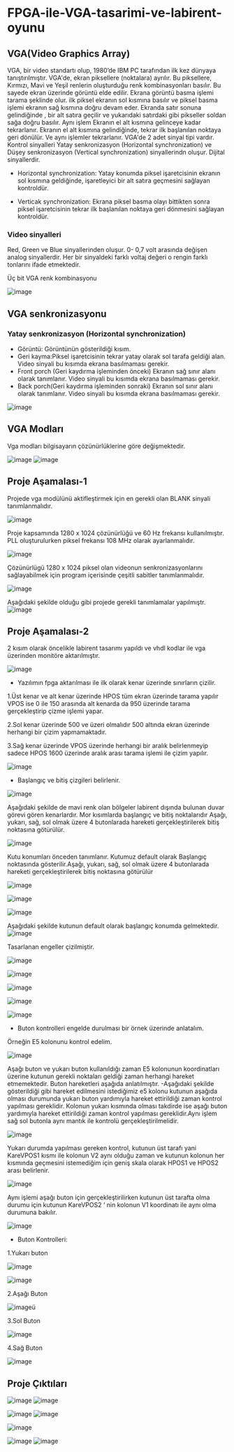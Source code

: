 # FPGA-ile-VGA-tasarimi-ve-labirent-oyunu



## VGA(Video Graphics Array)
VGA, bir video standartı olup, 1980’de  IBM PC tarafından ilk kez dünyaya tanıştırılmıştır. VGA'de,  ekran piksellere (noktalara) ayrılır. Bu piksellere, Kırmızı, Mavi ve Yeşil renlerin oluşturduğu renk kombinasyonları  basılır. Bu sayede ekran üzerinde görüntü elde edilir.
Ekrana görüntü basma  işlemi tarama şeklinde olur. ilk piksel ekranın sol kısmına basılır ve piksel basma işlemi  ekranın sağ kısmına  doğru devam eder. Ekranda satır sonuna gelindiğinde ,  bir  alt satıra geçilir ve yukarıdaki satırdaki gibi pikseller soldan sağa doğru basılır. Aynı işlem Ekranın el alt kısmına gelinceye kadar tekrarlanır. Ekranın el alt kısmına gelindiğinde, tekrar ilk başlanılan noktaya geri dönülür. Ve aynı işlemler tekrarlanır.
VGA'de 2 adet  sinyal tipi vardır. 
Kontrol sinyalleri
Yatay senkronizasyon (Horizontal synchronization) ve Düşey senkronizasyon (Vertical synchronization) sinyallerindn oluşur. Dijital sinyallerdir.


-	Horizontal synchronization: Yatay konumda piksel işaretcisinin ekranın sol kısmına    geldiğinde, işaretleyici bir alt satıra geçmesini sağlayan kontroldür.

-	Verticak synchronization: Ekrana piksel basma olayı  bittikten sonra piksel işaretcisinin tekrar ilk başlanılan noktaya geri dönmesini sağlayan  kontroldür.

### Video sinyalleri
Red, Green ve Blue sinyallerinden oluşur.  0- 0,7 volt arasında değişen analog sinyallerdir. Her bir sinyaldeki farklı voltaj değeri o rengin farklı tonlarını ifade etmektedir.

Üç bit VGA renk kombinasyonu

![image](https://user-images.githubusercontent.com/45830441/59140624-018ce500-89a9-11e9-9d20-f02ab097797e.png)



## VGA senkronizasyonu
### Yatay senkronizasyon (Horizontal synchronization)

- Görüntü: Görüntünün gösterildiği kısım.
-	Geri kayma:Piksel işaretcisinin tekrar yatay olarak sol tarafa geldiği alan. Video sinyali bu kısımda ekrana basılmaması gerekir.
-	Front porch (Geri kaydırma işleminden önceki) Ekranın sağ sınır alanı olarak tanımlanır. Video sinyali bu kısımda ekrana basılmaması gerekir.
-	Back porch(Geri kaydırma işleminden sonraki) Ekranın sol sınır alanı olarak tanımlanır. Video sinyali bu kısımda ekrana basılmaması gerekir.

![image](https://user-images.githubusercontent.com/45830441/59140654-4f095200-89a9-11e9-9c80-fa80181f8299.png)
## VGA Modları
Vga modları bilgisayarın çözünürlüklerine göre değişmektedir. 

![image](https://user-images.githubusercontent.com/45830441/59140661-5d576e00-89a9-11e9-908b-5c7e4eb8c0d2.png)
![image](https://user-images.githubusercontent.com/45830441/59140663-621c2200-89a9-11e9-981a-5e4f39c99dfc.png)

## Proje Aşamalası-1
Projede vga  modülünü aktifleştirmek için en gerekli olan BLANK  sinyali tanımlanmalıdır. 


![image](https://user-images.githubusercontent.com/45830441/59140709-ed95b300-89a9-11e9-9d15-f77a4b1a11d0.png)

Proje kapsamında 1280 x 1024 çözünürlüğü ve 60 Hz frekansı kullanılmıştır. PLL oluşturulurken piksel frekansı 108 MHz olarak ayarlanmalıdır.

![image](https://user-images.githubusercontent.com/45830441/59140723-22a20580-89aa-11e9-93a2-fc1a0aa908fb.png)

Çözünürlügü 1280 x 1024 piksel olan videonun senkronizasyonlarını sağlayabilmek için program içerisinde çeşitli sabitler tanımlanmalıdır.

![image](https://user-images.githubusercontent.com/45830441/59140726-27ff5000-89aa-11e9-9312-c990f51760b8.png)

Aşağıdaki şekilde olduğu gibi projede gerekli tanımlamalar yapılmıştr. 
![image](https://user-images.githubusercontent.com/45830441/59140729-2d5c9a80-89aa-11e9-8bb0-834ae5c134d2.png)


## Proje Aşamalası-2
2 kısım olarak öncelikle labirent tasarımı yapıldı  ve vhdl kodlar ile vga üzerinden
monitöre aktarılmıştır.

![image](https://user-images.githubusercontent.com/45830441/59140771-ddca9e80-89aa-11e9-97ea-0c0b96d6f2e1.png)

- Yazılımın fpga aktarılması ile ilk olarak kenar üzerinde sınırların çizilir.


1.Üst kenar ve alt kenar  üzerinde HPOS tüm ekran üzerinde tarama yapılır VPOS ise 0 ile 150 arasında  alt kenarda da  950  üzerinde tarama gerçekleştirip çizme işlemi yapar.

2.Sol kenar üzerinde 500 ve üzeri olmalıdır 500 altında ekran üzerinde herhangi bir çizim yapmamaktadır.

3.Sağ kenar üzerinde VPOS  üzerinde herhangi bir aralık belirlenmeyip sadece HPOS 1600 üzerinde aralık arası tarama işlemi ile çizim yapılır.  


![image](https://user-images.githubusercontent.com/45830441/59140776-f5098c00-89aa-11e9-9abd-8f6e5c679af6.png)

- Başlangıç ve bitiş çizgileri belirlenir.

![image](https://user-images.githubusercontent.com/45830441/59140777-f89d1300-89aa-11e9-886b-cf2786c9ce8d.png)

Aşağıdaki şekilde  de mavi renk olan bölgeler labirent dışında bulunan duvar görevi gören kenarlardır. Mor kısımlarda başlangıç ve bitiş noktalarıdır Aşağı, yukarı, sağ, sol olmak üzere 4 butonlarada hareketi gerçekleştirilerek bitiş noktasına götürülür.

![image](https://user-images.githubusercontent.com/45830441/59140778-fc309a00-89aa-11e9-8bb6-28456edaa708.png)

Kutu konumları  önceden tanımlanır. Kutumuz default olarak Başlangıç noktasında gösterilir.Aşağı, yukarı, sağ, sol olmak üzere 4 butonlarada hareketi gerçekleştirilerek bitiş noktasına götürülür

![image](https://user-images.githubusercontent.com/45830441/59140782-ff2b8a80-89aa-11e9-88ab-adce847751dc.png)

![image](https://user-images.githubusercontent.com/45830441/59140787-02bf1180-89ab-11e9-894e-5e2c75e80a76.png)

![image](https://user-images.githubusercontent.com/45830441/59140788-094d8900-89ab-11e9-9443-769c2c2bca56.png)

Aşağıdaki şekilde kutunun default olarak başlangıç konumda gelmektedir.
![image](https://user-images.githubusercontent.com/45830441/59140792-0c487980-89ab-11e9-8353-f1ac90a791d4.png)

Tasarlanan engeller çizilmiştir.

![image](https://user-images.githubusercontent.com/45830441/59140801-23876700-89ab-11e9-9a9c-296b6dfe6844.png)



![image](https://user-images.githubusercontent.com/45830441/59140795-123e5a80-89ab-11e9-8841-c43150903ed8.png)

![image](https://user-images.githubusercontent.com/45830441/59140797-14a0b480-89ab-11e9-94ef-efa3dbaea8b0.png)

![image](https://user-images.githubusercontent.com/45830441/59140799-1b2f2c00-89ab-11e9-9370-6d964b34cd6b.png)

![image](https://user-images.githubusercontent.com/45830441/59140800-1ff3e000-89ab-11e9-9b26-32a4a92e5a12.png)




- Buton  kontrolleri engelde durulması bir örnek  üzerinde anlatalım.

Örneğin E5 kolonunu kontrol edelim.

![image](https://user-images.githubusercontent.com/45830441/59140802-25e9c100-89ab-11e9-992b-5dd89eb31141.png)

Aşağı buton ve yukarı buton  kullanıldığı zaman  E5 kolonunun koordinatları üzerine kutunun gerekli noktaları geldiği zaman herhangi hareket etmemektedir. 
Buton hareketleri aşağıda anlatılmıştır.
-Aşağıdaki şekilde gösterildiği gibi hareket edilmesini istediğimiz  e5 kolonu kutunun aşağıda olması durumunda yukarı buton yardımıyla hareket ettirildiği zaman kontrol yapılması gereklidir.  Kolonun yukarı kısmında olması takdirde ise aşağı buton yardımıyla hareket ettirildiği zaman kontrol yapılması gereklidir.Aynı işlem sağ sol butonla aynı mantık ile kontrolü gerçekleştirilmelidir. 

![image](https://user-images.githubusercontent.com/45830441/59140803-297d4800-89ab-11e9-85f0-78109d531f45.png)

Yukarı durumda yapılması gereken kontrol, kutunun üst tarafı yani KareVPOS1 kısmı ile kolonun V2 aynı olduğu zaman ve kutunun  kolonun her kısmında geçmesini istemediğim için geniş skala olarak HPOS1 ve HPOS2 arası belirlenir.

![image](https://user-images.githubusercontent.com/45830441/59140804-2c783880-89ab-11e9-855b-e3f333032c82.png)


Aynı işlemi aşağı buton için gerçekleştirilirken kutunun üst tarafta olma durumu için kutunun KareVPOS2 ‘ nin kolonun V1 koordinatı ile aynı olma durumuna bakılır.


![image](https://user-images.githubusercontent.com/45830441/59140806-300bbf80-89ab-11e9-99af-005969c1e15b.png)


- Buton Kontrolleri:

1.Yukarı buton

![image](https://user-images.githubusercontent.com/45830441/59140808-3306b000-89ab-11e9-9e4e-e894a1b37a60.png)

![image](https://user-images.githubusercontent.com/45830441/59140809-369a3700-89ab-11e9-82d3-d9799cfdadea.png)


2.Aşağı Buton


![image](https://user-images.githubusercontent.com/45830441/59140810-39952780-89ab-11e9-9cc0-3f853ee32661.png)ü



3.Sol Buton


![image](https://user-images.githubusercontent.com/45830441/59140811-3dc14500-89ab-11e9-903d-4ad759fe0c23.png)




4.Sağ Buton 

![image](https://user-images.githubusercontent.com/45830441/59140812-4154cc00-89ab-11e9-9a99-affcda3367ba.png)

## Proje Çıktıları
![image](https://user-images.githubusercontent.com/45830441/59140813-44e85300-89ab-11e9-83f5-7ade07d019b5.png)
![image](https://user-images.githubusercontent.com/45830441/59140815-49147080-89ab-11e9-82a2-bd0c8b6950da.png)

![image](https://user-images.githubusercontent.com/45830441/59140816-4d408e00-89ab-11e9-9e64-ba6f2d0e6294.png)
![image](https://user-images.githubusercontent.com/45830441/59140817-503b7e80-89ab-11e9-8ca4-4b69c6fe399b.png)

![image](https://user-images.githubusercontent.com/45830441/59140818-5598c900-89ab-11e9-9bc9-45ff1a18f2f4.png)

![image](https://user-images.githubusercontent.com/45830441/59140819-5893b980-89ab-11e9-91c9-81d296c45c92.png)
![image](https://user-images.githubusercontent.com/45830441/59140823-5b8eaa00-89ab-11e9-8a56-9cc6f1112b16.png)




